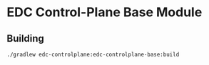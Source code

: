 # EDC Control-Plane Base Module

## Building

```shell
./gradlew edc-controlplane:edc-controlplane-base:build
```
